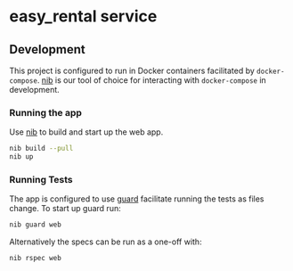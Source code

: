 # easy_rental service

## Development

This project is configured to run in Docker containers facilitated by `docker-compose`. [nib](https://github.com/technekes/nib) is our tool of choice for interacting with `docker-compose` in development.

### Running the app

Use [nib](https://github.com/technekes/nib) to build and start up the web app.

```sh
nib build --pull
nib up
```

### Running Tests

The app is configured to use [guard](https://github.com/guard/guard) facilitate running the tests as files change. To start up guard run:

```sh
nib guard web
```

Alternatively the specs can be run as a one-off with:

```sh
nib rspec web
```